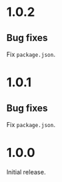 # 1.0.2

## Bug fixes

Fix `package.json`.

# 1.0.1

## Bug fixes

Fix `package.json`.

# 1.0.0

Initial release.
